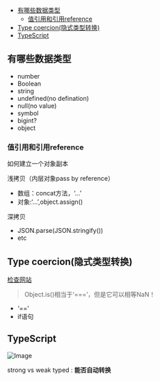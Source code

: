
- [有哪些数据类型](#有哪些数据类型)
  - [值引用和引用reference](#值引用和引用reference)
- [Type coercion(隐式类型转换)](#type-coercion隐式类型转换)
- [TypeScript](#typescript)

## 有哪些数据类型

- number
- Boolean
- string
- undefined(no defination)
- null(no value)
- symbol
- bigint?
- object
  
### 值引用和引用reference

如何建立一个对象副本

浅拷贝（内层对象pass by reference）

- 数组：concat方法，‘...’
- 对象:‘...’,object.assign()

深拷贝

- JSON.parse(JSON.stringify())
- etc

## Type coercion(隐式类型转换)

[检查网站](https://dorey.github.io/JavaScript-Equality-Table/)

> Object.is()相当于‘===’，但是它可以相等NaN！

- ‘==’
- if语句

## TypeScript

![Image](../typed.png)

strong vs weak typed : **能否自动转换**

